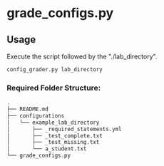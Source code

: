 
# grade_configs.py

## Usage
Execute the script followed by the "./lab_directory". 

```python
config_grader.py lab_directory
```

### Required Folder Structure:
```bash
.
├── README.md
├── configurations
│   └── example_lab_directory
│       ├── _required_statements.yml
│       ├── _test_complete.txt
│       ├── _test_missing.txt
│       └── a_student.txt
└── grade_configs.py
```